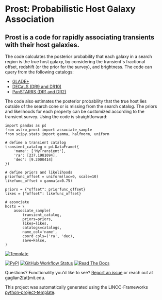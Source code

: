 
# Prost: Probabilistic Host Galaxy Association
## Prost is a code for rapidly associating transients with their host galaxies. 
The code calculates the posterior probability that each galaxy in a search region is the true host galaxy, by considering
the transient's fractional offset, redshift (or the prior for the survey), and brightness. The code can query from the following catalogs:
* <a href="https://ui.adsabs.harvard.edu/abs/2022MNRAS.514.1403D">GLADE+</a>  
* <a href="https://ui.adsabs.harvard.edu/abs/2019AJ....157..168D">DECaLS (DR9 and DR10)</a>
* <a href="https://ui.adsabs.harvard.edu/abs/2016arXiv161205560C">PanSTARRS (DR1 and DR2)</a>

The code also estimates the posterior probability that the true host lies outside of the search cone or is missing from the search catalog. The priors and likelihoods for each property can be customized according to the transient survey. Using the code is straightforward:

```
import pandas as pd
from astro_prost import associate_sample
from scipy.stats import gamma, halfnorm, uniform

# define a transient catalog 
transient_catalog = pd.DataFrame({
    'name': ['MyTransient'],
    'ra': [237.1981094],
    'dec': [9.2000414]
})

# define priors and likelihoods
priorfunc_offset = uniform(loc=0, scale=10)
likefunc_offset = gamma(a=0.75)

priors = {"offset": priorfunc_offset}
likes = {"offset": likefunc_offset}

# associate
hosts = \
    associate_sample(
        transient_catalog,
        priors=priors,
        likes=likes,
        catalogs=catalogs,
        name_col='name',
        coord_cols=('ra', 'dec),
        save=False,
)

```

[![Template](https://img.shields.io/badge/Template-LINCC%20Frameworks%20Python%20Project%20Template-brightgreen)](https://lincc-ppt.readthedocs.io/en/latest/)

[![PyPI](https://img.shields.io/pypi/v/prost?color=blue&logo=pypi&logoColor=white)](https://pypi.org/project/prost/)
[![GitHub Workflow Status](https://img.shields.io/github/actions/workflow/status/alexandergagliano/prost/smoke-test.yml)](https://github.com/alexandergagliano/prost/actions/workflows/smoke-test.yml)
[![Read The Docs](https://img.shields.io/readthedocs/astro_prost)](https://astro-prost.readthedocs.io/)

Questions? Functionality you'd like to see? [Report an issue](https://github.com/alexandergagliano/Prost/issues/new?title=New%20Issue&body=Please%20describe%20the%20issue%20here) or reach out at gaglian2[at]mit.edu.

This project was automatically generated using the LINCC-Frameworks 
[python-project-template](https://github.com/lincc-frameworks/python-project-template).
